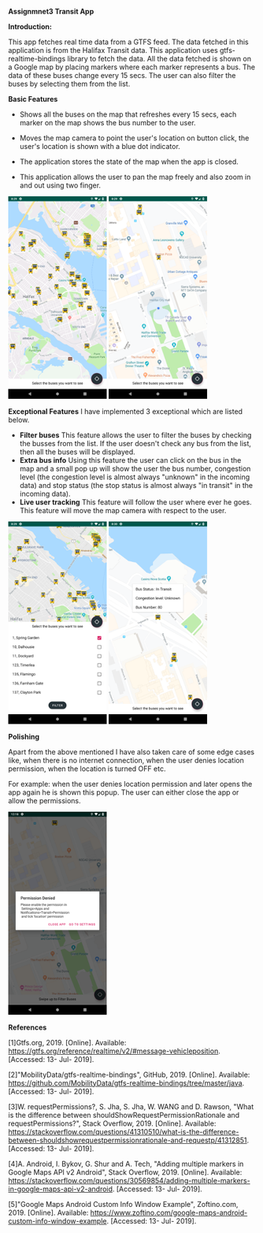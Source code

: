 **Assignmnet3 Transit App**

**Introduction:**

This app fetches real time data from a GTFS feed. The data fetched in this application is from the Halifax Transit data. This application uses gtfs-realtime-bindings library to fetch the data.
All the data fetched is shown on a Google map by placing markers where each marker represents a bus. The data of these buses change every 15 secs. The user can also filter the buses by selecting them from the list.

**Basic Features**

* Shows all the buses on the map that refreshes every 15 secs, each marker on the map shows the bus number to the user.

* Moves the map camera to point the user's location on button click, the user's location is shown with a blue dot indicator.
* The application stores the state of the map when the app is closed.
* This application allows the user to pan the map freely and also zoom in and out using two finger.


<img src="/images/all_buses.png" alt="drawing" width="200"/>


<img src="/images/current_location.png" alt="drawing" width="200"/>


**Exceptional Features**
I have implemented 3 exceptional which are listed below.

*  **Filter buses** This feature allows the user to filter the buses by checking the busses from the list. If the user doesn't check any bus from the list, then all the buses will be displayed.
*  **Extra bus info** Using this feature the user can click on the bus in the map and a small pop up will show the user the bus number, congestion level (the congestion level is almost always "unknown" in the incoming data) and stop status (the stop status is almost always "in transit" in the incoming data).
*  **Live user tracking** This feature will follow the user where ever he goes. This feature will move the map camera with respect to the user.

<img src="/images/filter.png" alt="drawing" width="200"/>


<img src="/images/custom_info.png" alt="drawing" width="200"/>


**Polishing**

Apart from the above mentioned I have also taken care of some edge cases like, when there is no internet connection, when the user denies location permission, when the location is turned OFF etc.


For example: when the user denies location permission and later  opens the app again he is shown this popup. The user can either close the app or allow the permissions. 

<img src="/images/no_perm.png" alt="drawing" width="200"/>


**References**

[1]Gtfs.org, 2019. [Online]. Available: https://gtfs.org/reference/realtime/v2/#message-vehicleposition. [Accessed: 13- Jul- 2019].

[2]"MobilityData/gtfs-realtime-bindings", GitHub, 2019. [Online]. Available: https://github.com/MobilityData/gtfs-realtime-bindings/tree/master/java. [Accessed: 13- Jul- 2019].

[3]W. requestPermissions?, S. Jha, S. Jha, W. WANG and D. Rawson, "What is the difference between shouldShowRequestPermissionRationale and requestPermissions?", Stack Overflow, 2019. [Online]. Available: https://stackoverflow.com/questions/41310510/what-is-the-difference-between-shouldshowrequestpermissionrationale-and-requestp/41312851. [Accessed: 13- Jul- 2019].

[4]A. Android, I. Bykov, G. Shur and A. Tech, "Adding multiple markers in Google Maps API v2 Android", Stack Overflow, 2019. [Online]. Available: https://stackoverflow.com/questions/30569854/adding-multiple-markers-in-google-maps-api-v2-android. [Accessed: 13- Jul- 2019].

[5]"Google Maps Android Custom Info Window Example", Zoftino.com, 2019. [Online]. Available: https://www.zoftino.com/google-maps-android-custom-info-window-example. [Accessed: 13- Jul- 2019].



 